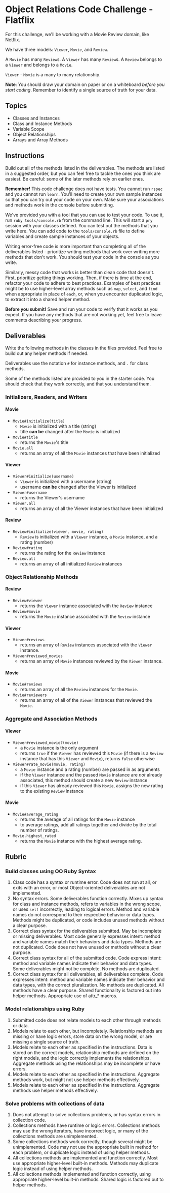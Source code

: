 # Object Relations Code Challenge - Flatflix

For this challenge, we'll be working with a Movie Review domain, like Netflix.

We have three models: `Viewer`, `Movie`, and `Review`.

A `Movie` has many `Review`s. A `Viewer` has many `Review`s. A `Review` belongs to a `Viewer` and belongs to a `Movie`.

`Viewer` - `Movie` is a many to many relationship.

**Note**: You should draw your domain on paper or on a whiteboard _before you start coding_. Remember to identify a single source of truth for your data.

## Topics

- Classes and Instances
- Class and Instance Methods
- Variable Scope
- Object Relationships
- Arrays and Array Methods

## Instructions

Build out all of the methods listed in the deliverables. The methods are listed in a suggested order, but you can feel free to tackle the ones you think are easiest. Be careful: some of the later methods rely on earlier ones.

**Remember!** This code challenge does not have tests. You cannot run `rspec` and you cannot run `learn`. You'll need to create your own sample instances so that you can try out your code on your own. Make sure your associations and methods work in the console before submitting.

We've provided you with a tool that you can use to test your code. To use it, run `ruby tools/console.rb` from the command line. This will start a `pry` session with your classes defined. You can test out the methods that you write here. You can add code to the `tools/console.rb` file to define variables and create sample instances of your objects.

Writing error-free code is more important than completing all of the deliverables listed - prioritize writing methods that work over writing more methods that don't work. You should test your code in the console as you write.

Similarly, messy code that works is better than clean code that doesn't. First, prioritize getting things working. Then, if there is time at the end, refactor your code to adhere to best practices. Examples of best practices might be to use higher-level array methods such as `map`, `select`, and `find` when appropriate in place of `each`, or, when you encounter duplicated logic, to extract it into a shared helper method.

**Before you submit!** Save and run your code to verify that it works as you expect. If you have any methods that are not working yet, feel free to leave comments describing your progress.

## Deliverables

Write the following methods in the classes in the files provided. Feel free to build out any helper methods if needed.

Deliverables use the notation `#` for instance methods, and `.` for class methods.

Some of the methods listed are provided to you in the starter code. You should check that they work correctly, and that you understand them.

### Initializers, Readers, and Writers

#### Movie

- `Movie#initialize(title)`
  - `Movie` is initialized with a title (string)
  - title **can be** changed after the `Movie` is initialized
- `Movie#title`
  - returns the `Movie`'s title
- `Movie.all`
  - returns an array of all the `Movie` instances that have been initialized

#### Viewer

- `Viewer#initialize(username)`
  - `Viewer` is initialized with a username (string)
  - username **can be** changed after the Viewer is initialized
- `Viewer#username`
  - returns the Viewer's username
- `Viewer.all`
  - returns an array of all the Viewer instances that have been initialized

#### Review

- `Review#initialize(viewer, movie, rating)`
  - `Review` is initialized with a `Viewer` instance, a `Movie` instance, and a rating (number)
- `Review#rating`
  - returns the rating for the `Review` instance
- `Review.all`
  - returns an array of all initialized `Review` instances

### Object Relationship Methods

#### Review

- `Review#viewer`
  - returns the `Viewer` instance associated with the `Review` instance
- `Review#movie`
  - returns the `Movie` instance associated with the `Review` instance

#### Viewer

- `Viewer#reviews`
  - returns an array of `Review` instances associated with the `Viewer` instance.
- `Viewer#reviewed_movies`
  - returns an array of `Movie` instances reviewed by the `Viewer` instance.

#### Movie

- `Movie#reviews`
  - returns an array of all the `Review` instances for the `Movie`.
- `Movie#reviewers`
  - returns an array of all of the `Viewer` instances that reviewed the `Movie`.

### Aggregate and Association Methods

#### Viewer

- `Viewer#reviewed_movie?(movie)`
  - a `Movie` instance is the only argument
  - returns `true` if the `Viewer` has reviewed this `Movie` (if there is a `Review` instance that has this `Viewer` and `Movie`), returns `false` otherwise
- `Viewer#rate_movie(movie, rating)`
  - a `Movie` instance and a rating (number) are passed in as arguments
  - if the `Viewer` instance and the passed `Movie` instance are _not_ already associated, this method should create a new `Review` instance
  - if this `Viewer` has already reviewed this `Movie`, assigns the new rating to the existing `Review` instance

#### Movie

- `Movie#average_rating`
  - returns the average of all ratings for the `Movie` instance
  - to average ratings, add all ratings together and divide by the total number of ratings.
- `Movie.highest_rated`
  - returns the `Movie` instance with the highest average rating.

## Rubric

### Build classes using OO Ruby Syntax

1. Class code has a syntax or runtime error. Code does not run at all, or exits with an error, or most Object-oriented deliverables are not implemented.
2. No syntax errors. Some deliverables function correctly. Mixes up syntax for class and instance methods, refers to variables in the wrong scope, or uses `self` incorrectly, leading to logical errors. Method and variable names do not correspond to their respective behavior or data types. Methods might be duplicated, or code includes unused methods without a clear purpose.
3. Correct class syntax for the deliverables submitted. May be incomplete or missing deliverables. Most code generally expresses intent: method and variable names match their behaviors and data types. Methods are not duplicated. Code does not have unused or methods without a clear purpose.
4. Correct class syntax for all of the submitted code. Code express intent: method and variable names indicate their behavior and data types. Some deliverables might not be complete. No methods are duplicated.
5. Correct class syntax for all deliverables, all deliverables complete. Code expresses intent: method and variable names indicate their behavior and data types, with the correct pluralization. No methods are duplicated. All methods have a clear purpose. Shared functionality is factored out into helper methods. Appropriate use of attr\_\* macros.

### Model relationships using Ruby

1. Submitted code does not relate models to each other through methods or data.
2. Models relate to each other, but incompletely. Relationship methods are missing or have logic errors, store data on the wrong model, or are missing a single source of truth.
3. Models relate to each other as specified in the instructions. Data is stored on the correct models, relationship methods are defined on the right models, and the logic correctly implements the relationships. Aggregate methods using the relationships may be incomplete or have errors.
4. Models relate to each other as specified in the instructions. Aggregate methods work, but might not use helper methods effectively.
5. Models relate to each other as specified in the instructions. Aggregate methods use helper methods effectively.

### Solve problems with collections of data

1. Does not attempt to solve collections problems, or has syntax errors in collection code.
2. Collections methods have runtime or logic errors. Collections methods may use the wrong iterators, have incorrect logic, or many of the collections methods are unimplemented.
3. Some collections methods work correctly, though several might be unimplemented. Code may not use the appropriate built in method for each problem, or duplicate logic instead of using helper methods.
4. All collections methods are implemented and function correctly. Most use appropriate higher-level built-in methods. Methods may duplicate logic instead of using helper methods.
5. All collections methods implemented and function correctly, using appropriate higher-level built-in methods. Shared logic is factored out to helper methods.
